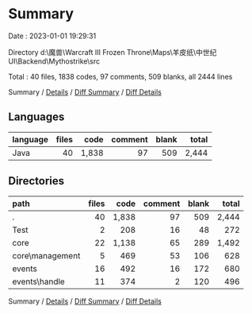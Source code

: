 # Summary

Date : 2023-01-01 19:29:31

Directory d:\\魔兽\\Warcraft III Frozen Throne\\Maps\\羊皮纸\\中世纪UI\\Backend\\Mythostrike\\src

Total : 40 files,  1838 codes, 97 comments, 509 blanks, all 2444 lines

Summary / [Details](details.md) / [Diff Summary](diff.md) / [Diff Details](diff-details.md)

## Languages
| language | files | code | comment | blank | total |
| :--- | ---: | ---: | ---: | ---: | ---: |
| Java | 40 | 1,838 | 97 | 509 | 2,444 |

## Directories
| path | files | code | comment | blank | total |
| :--- | ---: | ---: | ---: | ---: | ---: |
| . | 40 | 1,838 | 97 | 509 | 2,444 |
| Test | 2 | 208 | 16 | 48 | 272 |
| core | 22 | 1,138 | 65 | 289 | 1,492 |
| core\\management | 5 | 469 | 53 | 106 | 628 |
| events | 16 | 492 | 16 | 172 | 680 |
| events\\handle | 11 | 374 | 2 | 120 | 496 |

Summary / [Details](details.md) / [Diff Summary](diff.md) / [Diff Details](diff-details.md)